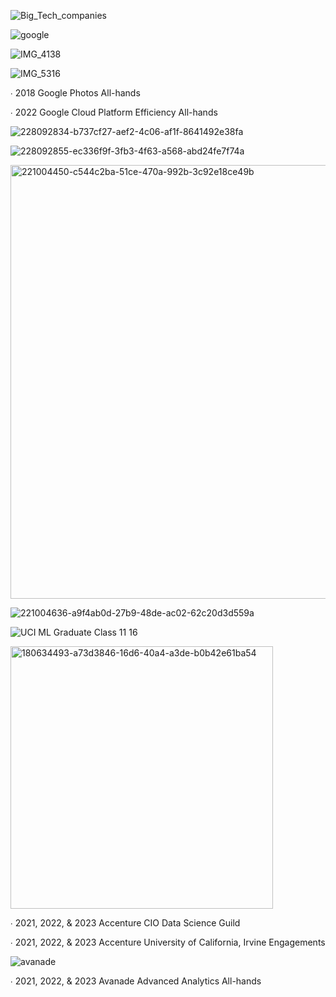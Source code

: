 ![Big_Tech_companies](https://github.com/shawna-tuli-silicon-valley/big-tech-silicon-valley-public-speaking/assets/19508013/54bb1493-88eb-4154-953f-c8f4a49309b9)

![google](https://user-images.githubusercontent.com/19508013/231303535-926f9ad2-4ca0-40d9-92d1-b43f27510533.png)

![IMG_4138](https://github.com/shawna-tuli-silicon-valley/big-tech-silicon-valley-public-speaking/assets/19508013/994b26dd-b5e1-471d-bae8-766427b81664)

![IMG_5316](https://github.com/shawna-tuli-silicon-valley/big-tech-silicon-valley-public-speaking/assets/19508013/d5c0b21a-7862-457c-ab13-0a5d43848e0a)

∙ 2018 Google Photos All-hands

∙ 2022 Google Cloud Platform Efficiency All-hands

![228092834-b737cf27-aef2-4c06-af1f-8641492e38fa](https://github.com/shawna-tuli-silicon-valley/big-tech-silicon-valley-public-speaking/assets/19508013/b02c054d-2f05-4b78-848b-3da80100ccdc)

![228092855-ec336f9f-3fb3-4f63-a568-abd24fe7f74a](https://github.com/shawna-tuli-silicon-valley/big-tech-silicon-valley-public-speaking/assets/19508013/d8e27e47-d3b0-4197-bedc-c83c5a4318da)

<img width="694" alt="221004450-c544c2ba-51ce-470a-992b-3c92e18ce49b" src="https://user-images.githubusercontent.com/19508013/231307217-7732ec71-0889-4735-a96e-c99a1cdc2006.png">

![221004636-a9f4ab0d-27b9-48de-ac02-62c20d3d559a](https://user-images.githubusercontent.com/19508013/231307203-55163f79-a704-40b4-850b-e6a1816f0087.jpg)

![UCI ML Graduate Class 11 16](https://github.com/shawna-tuli-silicon-valley/big-tech-silicon-valley-public-speaking/assets/19508013/65335390-25d4-4dca-bb7e-73590db6d8ee)

<img width="420" alt="180634493-a73d3846-16d6-40a4-a3de-b0b42e61ba54" src="https://user-images.githubusercontent.com/19508013/231304560-e377a70d-d1e0-477c-bf8c-aabf1b6c9876.png">

∙ 2021, 2022, & 2023 Accenture CIO Data Science Guild

∙ 2021, 2022, & 2023 Accenture University of California, Irvine  Engagements 

![avanade](https://user-images.githubusercontent.com/19508013/231303683-3fe673ad-da86-45d4-a4df-a64f9b251e32.png)

∙ 2021, 2022, & 2023 Avanade Advanced Analytics All-hands
